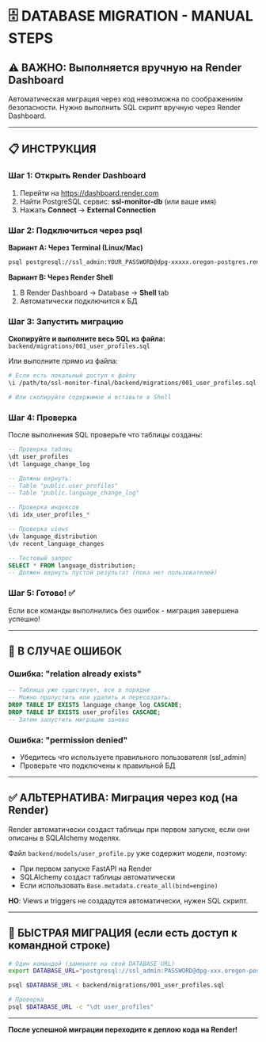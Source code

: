 # 🗄️ DATABASE MIGRATION - MANUAL STEPS

## ⚠️ **ВАЖНО: Выполняется вручную на Render Dashboard**

Автоматическая миграция через код невозможна по соображениям безопасности.
Нужно выполнить SQL скрипт вручную через Render Dashboard.

---

## 📋 **ИНСТРУКЦИЯ**

### **Шаг 1: Открыть Render Dashboard**
1. Перейти на https://dashboard.render.com
2. Найти PostgreSQL сервис: **ssl-monitor-db** (или ваше имя)
3. Нажать **Connect** → **External Connection**

### **Шаг 2: Подключиться через psql**

**Вариант A: Через Terminal (Linux/Mac)**
```bash
psql postgresql://ssl_admin:YOUR_PASSWORD@dpg-xxxxx.oregon-postgres.render.com:5432/ssl_monitor
```

**Вариант B: Через Render Shell**
1. В Render Dashboard → Database → **Shell** tab
2. Автоматически подключится к БД

### **Шаг 3: Запустить миграцию**

**Скопируйте и выполните весь SQL из файла:**
`backend/migrations/001_user_profiles.sql`

Или выполните прямо из файла:
```bash
# Если есть локальный доступ к файлу
\i /path/to/ssl-monitor-final/backend/migrations/001_user_profiles.sql

# Или скопируйте содержимое и вставьте в Shell
```

### **Шаг 4: Проверка**

После выполнения SQL проверьте что таблицы созданы:

```sql
-- Проверка таблиц
\dt user_profiles
\dt language_change_log

-- Должны вернуть:
-- Table "public.user_profiles"
-- Table "public.language_change_log"

-- Проверка индексов
\di idx_user_profiles_*

-- Проверка views
\dv language_distribution
\dv recent_language_changes

-- Тестовый запрос
SELECT * FROM language_distribution;
-- Должен вернуть пустой результат (пока нет пользователей)
```

### **Шаг 5: Готово!** ✅

Если все команды выполнились без ошибок - миграция завершена успешно!

---

## 🚨 **В СЛУЧАЕ ОШИБОК**

### **Ошибка: "relation already exists"**
```sql
-- Таблица уже существует, все в порядке
-- Можно пропустить или удалить и пересоздать:
DROP TABLE IF EXISTS language_change_log CASCADE;
DROP TABLE IF EXISTS user_profiles CASCADE;
-- Затем запустить миграцию заново
```

### **Ошибка: "permission denied"**
- Убедитесь что используете правильного пользователя (ssl_admin)
- Проверьте что подключены к правильной БД

---

## ✅ **АЛЬТЕРНАТИВА: Миграция через код (на Render)**

Render автоматически создаст таблицы при первом запуске, если они описаны в SQLAlchemy моделях.

Файл `backend/models/user_profile.py` уже содержит модели, поэтому:
- При первом запуске FastAPI на Render
- SQLAlchemy создаст таблицы автоматически
- Если использовать `Base.metadata.create_all(bind=engine)`

**НО**: Views и triggers не создадутся автоматически, нужен SQL скрипт.

---

## 📝 **БЫСТРАЯ МИГРАЦИЯ (если есть доступ к командной строке)**

```bash
# Один командой (замените на свой DATABASE_URL)
export DATABASE_URL="postgresql://ssl_admin:PASSWORD@dpg-xxx.oregon-postgres.render.com:5432/ssl_monitor"

psql $DATABASE_URL < backend/migrations/001_user_profiles.sql

# Проверка
psql $DATABASE_URL -c "\dt user_profiles"
```

---

**После успешной миграции переходите к деплою кода на Render!**
